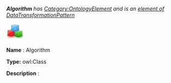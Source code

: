 ___Algorithm__ 
 has
 [Category:OntologyElement](../../Category/OntologyElement "Category:OntologyElement") 
 and is an
 [element of](../../Property/ElementOf "Property:ElementOf") 
[DataTransformationPattern](../../Submissions/DataTransformationPattern "Submissions:DataTransformationPattern")_




  





[![Class](../images/thumb/2/27/Class.gif/45px-Class.gif)](../../Image/Class.gif "Class")


__Name__ 
 : Algorithm
 



__Type:__ 
 owl:Class
 



__Description__ 
 :